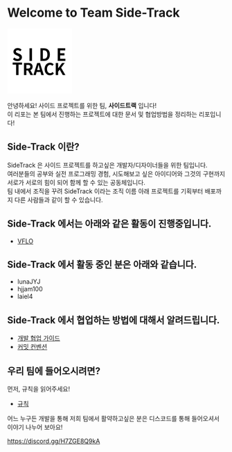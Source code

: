 # Welcome to Team Side-Track

![로고](./img/logo.png)

안녕하세요! 사이드 프로젝트를 위한 팀, **사이드트랙** 입니다!  
이 리포는 본 팀에서 진행하는 프로젝트에 대한 문서 및 협업방법을 정리하는 리포입니다!

## Side-Track 이란?

SideTrack 은 사이드 프로젝트를 하고싶은 개발자/디자이너들을 위한 팀입니다.  
여러분들의 공부와 실전 프로그래밍 경험, 시도해보고 싶은 아이디어와 그것의 구현까지 서로가 서로의 힘이 되어 함께 할 수 있는 공동체입니다.  
팀 내에서 조직을 꾸려 SideTrack 이라는 조직 이름 아래 프로젝트를 기획부터 배포까지 다른 사람들과 같이 할 수 있습니다.

## Side-Track 에서는 아래와 같은 활동이 진행중입니다.

- [VFLO](./vflo/readme.md)

## Side-Track 에서 활동 중인 분은 아래와 같습니다.

- lunaJYJ
- hjjam100
- laiel4

## Side-Track 에서 협업하는 방법에 대해서 알려드립니다.

- [개발 협업 가이드](./convention/collaboration.md)
- [커밋 컨벤션](./convention/commit.md)

## 우리 팀에 들어오시려면?

먼저, 규칙을 읽어주세요!

- [규칙](./rule.md)

어느 누구든 개발을 통해 저희 팀에서 활약하고싶은 분은 디스코드를 통해 들어오셔서 이야기 나누어 보아요!

https://discord.gg/H7ZGE8Q9kA
